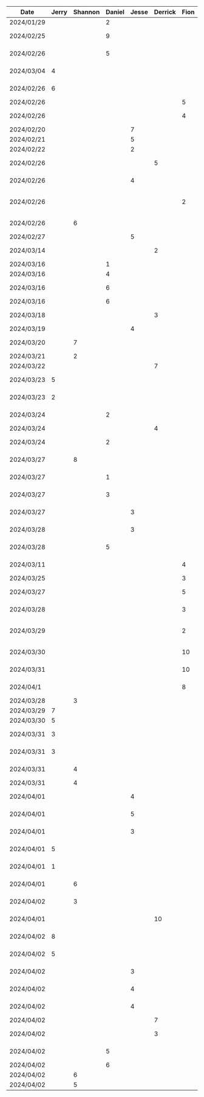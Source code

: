 | Date       | Jerry | Shannon | Daniel | Jesse | Derrick | Fion | Task                        |
|------------|-------|---------|--------|-------|---------|------|-----------------------------|
| 2024/01/29 |       |         | 2      |       |         |      | initial project setup       |
| 2024/02/25 |       |         | 9      |       |         |      | trip configuration frontend |
| 2024/02/26 |       |         | 5      |       |         |      | account creation frontend   |
| 2024/03/04 | 4     |         |        |       |         |      | code management frontend    |
| 2024/02/26 | 6     |         |        |       |         |      | linking pages together      |
| 2024/02/26 |       |         |        |       |         | 5    | login frontend              |
| 2024/02/26 |       |         |        |       |         | 4    | create/join trip frontend   |
| 2024/02/20 |       |         |        | 7     |         |      | figma designs               |
| 2024/02/21 |       |         |        | 5     |         |      | figma designs               |
| 2024/02/22 |       |         |        | 2     |         |      | figma designs               |
| 2024/02/26 |       |         |        |       |  5      |      | Creating Custom Components  |
| 2024/02/26 |       |         |        | 4     |         |      | Destination list frontend   |
| 2024/02/26 |       |         |        |       |         | 2    | figma design+imported theme |
| 2024/02/26 |       | 6       |        |       |         |      | create addDestin. frontend  |
| 2024/02/27 |       |         |        | 5     |         |      | Voting list frontend        |
| 2024/03/14 |       |         |        |       |  2      |      | Voting Results frontend     |
| 2024/03/16 |       |         | 1      |       |         |      | package refactor            |
| 2024/03/16 |       |         | 4      |       |         |      | setup database              |
| 2024/03/16 |       |         | 6      |       |         |      | setup node backend          |
| 2024/03/16 |       |         | 6      |       |         |      | trip creation               |
| 2024/03/18 |       |         |        |       |  3      |      | ViewModel Implementation    |
| 2024/03/19 |       |         |        | 4     |         |      | Figma updates               |
| 2024/03/20 |       | 7       |        |       |         |      | setting up google maps API  |
| 2024/03/21 |       | 2       |        |       |         |      | updating fronend            |
| 2024/03/22 |       |         |        |       |  7      |      | Backend Endpoints           |
| 2024/03/23 | 5     |         |        |       |         |      | Responsive Landing Page     |
| 2024/03/23 | 2     |         |        |       |         |      | Responsive card components  |
| 2024/03/24 |       |         | 2      |       |         |      | implement code generation   |
| 2024/03/24 |       |         |        |       | 4       |      | Bug fixes                   |
| 2024/03/24 |       |         | 2      |       |         |      | duplicate trip code check   |
| 2024/03/27 |       | 8       |        |       |         |      | adding placesAPI to addDest.|
| 2024/03/27 |       |         | 1      |       |         |      | refactor trip code to tripID|
| 2024/03/27 |       |         | 3      |       |         |      | add getUserVotes endpoint   |
| 2024/03/27 |       |         |        | 3     |         |      | destination details page    |
| 2024/03/28 |       |         |        | 3     |         |      | destination details page    |
| 2024/03/28 |       |         | 5      |       |         |      | improve error handling      |
| 2024/03/11 |       |         |        |       |         | 4    | get endpoint implementation |
| 2024/03/25 |       |         |        |       |         | 3    | load trip frontend          |
| 2024/03/27 |       |         |        |       |         | 5    | add/remove vote/addDest API |
| 2024/03/28 |       |         |        |       |         | 3    | frontend create trip bugs   |
| 2024/03/29 |       |         |        |       |         | 2    | updated functions to reflect db schema changes |
| 2024/03/30 |       |         |        |       |         | 10   | livedata research/implement |
| 2024/03/31 |       |         |        |       |         | 10   | refining livedata snapshots |
| 2024/04/1  |       |         |        |       |         | 8    | testing/fixed user scenarios|
| 2024/03/28 |       | 3       |        |       |         |      | frontend changes            |
| 2024/03/29 | 7     |         |        |       |         |      | Authentication              |
| 2024/03/30 | 5     |         |        |       |         |      | Authentication              |
| 2024/03/31 | 3     |         |        |       |         |      | User backend endpoints      |
| 2024/03/31 | 3     |         |        |       |         |      | Authentication debug        |
| 2024/03/31 |       |  4      |        |       |         |      | Connect frontend to viewmod |
| 2024/03/31 |       |  4      |        |       |         |      | cleanup UI                  |
| 2024/04/01 |       |         |        | 4     |         |      | trip deserialization 1      |
| 2024/04/01 |       |         |        | 5     |         |      | trip deserialization 2      |
| 2024/04/01 |       |         |        | 3     |         |      | Frontend + backend connect  |
| 2024/04/01 | 5     |         |        |       |         |      | Connect backend to frontend |
| 2024/04/01 | 1     |         |        |       |         |      | Refactoring for users       |
| 2024/04/01 |       |  6      |        |       |         |      | PlaceDetails requests       |
| 2024/04/02 |       |  3      |        |       |         |      | rework Destin. data struct  |
| 2024/04/01 |       |         |        |       | 10      |      | Frontend + backend connect  |
| 2024/04/02 | 8     |         |        |       |         |      | dynamically updated frontend|
| 2024/04/02 | 5     |         |        |       |         |      | testing and debugging       |
| 2024/04/02 |       |         |        | 3     |         |      | Frontend + backend connect  |
| 2024/04/02 |       |         |        | 4     |         |      | Frontend + backend connect  |
| 2024/04/02 |       |         |        | 4     |         |      | Voting implementation       |
| 2024/04/02 |       |         |        |       | 7       |      | Firestore Snapshots         |
| 2024/04/02 |       |         |        |       | 3       |      | Frontend + backend connect  |
| 2024/04/02 |       |         |   5    |       |         |      | Edit trip implementation    |
| 2024/04/02 |       |         |   6    |       |         |      | Update trip phases          |
| 2024/04/02 |       |  6      |        |       |         |      | update viewmodel            |
| 2024/04/02 |       |  5      |        |       |         |      | display placedetails        |

